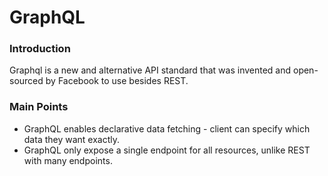 # GraphQL


### Introduction

Graphql is a new and alternative API standard that was invented and open-sourced by Facebook to use besides REST.

### Main Points

* GraphQL enables declarative data fetching - client can specify which data they want exactly.
* GraphQL only expose a single endpoint for all resources, unlike REST with many endpoints.
